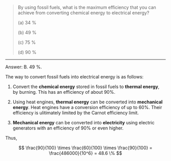 > By using fossil fuels, what is the maximum efficiency that 
> you can achieve from converting chemical energy to electrical 
> energy?
> 
> (a) 34 %
>
> (b) 49 %
>
> (c) 75 %
>
> (d) 90 %
>

--------------------------------

Answer: B. 49 %. 

The way to convert fossil fuels into electrical energy is as follows: 

1. Convert the **chemical energy** stored in fossil fuels to **thermal energy**, 
by burning. This has an efficiency of about $90 \%$.

2. Using heat engines, **thermal energy** can be converted into **mechanical energy**.
Heat engines have a conversion efficiency of up to $60 \%$. Their efficiency is 
ulitimately limited by the Carnot efficiency limit.

3. **Mechanical energy** can be converted into **electricity** using electric 
generators with an efficiency of $90 \%$ or even higher. 

Thus, 

$$
\frac{90}{100} \times \frac{60}{100} \times \frac{90}{100} = \frac{486000}{10^6} = 48.6 \%
$$